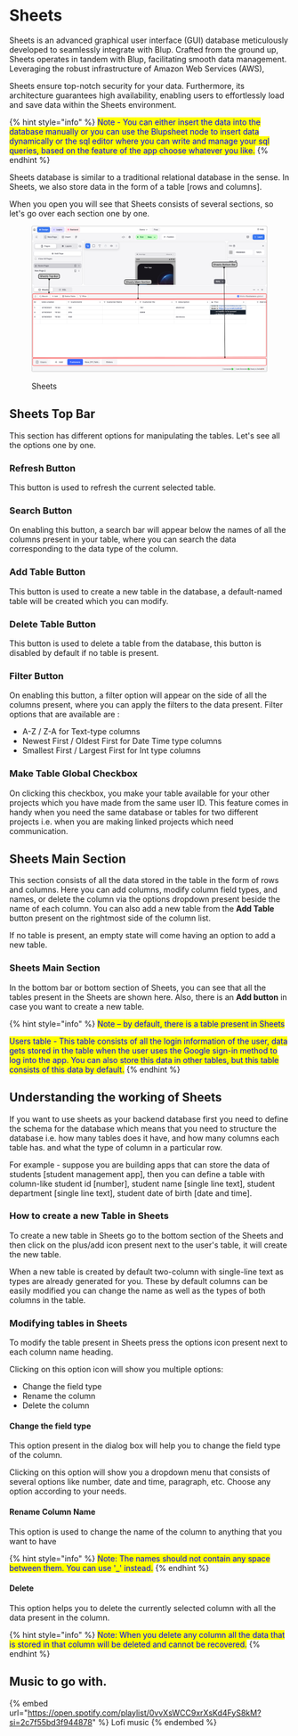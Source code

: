 # Sheets

Sheets is an advanced graphical user interface (GUI) database meticulously developed to seamlessly integrate with Blup. Crafted from the ground up, Sheets operates in tandem with Blup, facilitating smooth data management. Leveraging the robust infrastructure of Amazon Web Services (AWS),&#x20;

Sheets ensure top-notch security for your data. Furthermore, its architecture guarantees high availability, enabling users to effortlessly load and save data within the Sheets environment.

{% hint style="info" %}
<mark style="color:blue;">Note - You can either insert the data into the database manually or you can use the Blupsheet node to insert data dynamically or the sql editor where you can write and manage your sql queries, based on the feature of the app choose whatever you like.</mark>
{% endhint %}

Sheets database is similar to a traditional relational database in the sense. In Sheets, we also store data in the form of a table \[rows and columns].

When you open you will see that Sheets consists of several sections, so let's go over each section one by one.

<figure><img src="../../.gitbook/assets/Sheets.png" alt="sheets"><figcaption><p>Sheets</p></figcaption></figure>

## Sheets Top Bar&#x20;

This section has different options for manipulating the tables. Let's see all the options one by one.

### **Refresh Button**

This button is used to refresh the current selected table.&#x20;

### **Search Button**

On enabling this button, a search bar will appear below the names of all the columns present in your table, where you can search the data corresponding to the data type of the column.

### **Add Table Button**

This button is used to create a new table in the database, a default-named table will be created which you can modify.

### **Delete Table Button**

This button is used to delete a table from the database, this button is disabled by default if no table is present.

### **Filter Button**

On enabling this button, a filter option will appear on the side of all the columns present, where you can apply the filters to the data present. Filter options that are available are :&#x20;

* A-Z / Z-A for Text-type columns
* Newest First / Oldest First for Date Time type columns
* Smallest First / Largest First for Int type columns

### **Make Table Global Checkbox**

On clicking this checkbox, you make your table available for your other projects which you have made from the same user ID. This feature comes in handy when you need the same database or tables for two different projects i.e. when you are making linked projects which need communication.

## Sheets Main Section

This section consists of all the data stored in the table in the form of rows and columns. Here you can add columns, modify column field types, and names, or delete the column via the options dropdown present beside the name of each column. You can also add a new table from the **Add Table** button present on the rightmost side of the column list.

If no table is present, an empty state will come having an option to add a new table.

### Sheets Main Section

In the bottom bar or bottom section of Sheets, you can see that all the tables present in the Sheets are shown here. Also, there is an **Add button** in case you want to create a new table.

{% hint style="info" %}
<mark style="color:blue;">Note – by default, there is a table present in Sheets</mark>

<mark style="color:blue;">Users table - This table consists of all the login information of the user, data gets stored in the table when the user uses the Google sign-in method to log into the app. You can also store this data in other tables, but this table consists of this data by default.</mark>
{% endhint %}





## Understanding the working of Sheets

If you want to use sheets as your backend database first you need to define the schema for the database which means that you need to structure the database i.e. how many tables does it have, and how many columns each table has. and what the type of column in a particular row.

For example - suppose you are building apps that can store the data of students \[student management app], then you can define a table with column-like student id \[number], student name \[single line text], student department \[single line text], student date of birth \[date and time].

### How to create a new Table in Sheets

To create a new table in Sheets go to the bottom section of the Sheets and then click on the plus/add icon present next to the user's table, it will create the new table.

When a new table is created by default two-column with single-line text as types are already generated for you. These by default columns can be easily modified you can change the name as well as the types of both columns in the table.

### Modifying tables in Sheets

To modify the table present in Sheets press the options icon present next to each column name heading.

Clicking on this option icon will show you multiple options:&#x20;

* Change the field type
* Rename the column
* Delete the column

#### Change the field type

This option present in the dialog box will help you to change the field type of the column.

Clicking on this option will show you a dropdown menu that consists of several options like number, date and time, paragraph, etc. Choose any option according to your needs.

#### Rename Column Name&#x20;

This option is used to change the name of the column to anything that you want to have

{% hint style="info" %}
<mark style="color:blue;">Note: The names should not contain any space between them. You can use '\_' instead.</mark>
{% endhint %}

#### Delete

This option helps you to delete the currently selected column with all the data present in the column.

{% hint style="info" %}
<mark style="color:blue;">Note: When you delete any column all the data that is stored in that column will be deleted and cannot be recovered.</mark>
{% endhint %}

## Music to go with.

{% embed url="https://open.spotify.com/playlist/0vvXsWCC9xrXsKd4FyS8kM?si=2c7f55bd3f944878" %}
Lofi music
{% endembed %}
